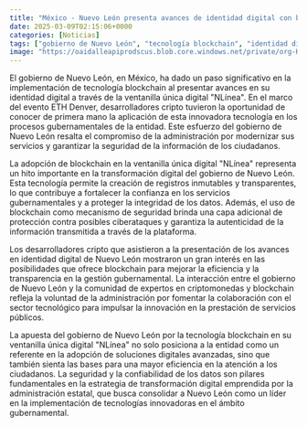 ```yaml
---
title: "México - Nuevo León presenta avances de identidad digital con blockchain en ETH Denver"
date: 2025-03-09T02:15:06+0000
categories: [Noticias]
tags: ["gobierno de Nuevo León", "tecnología blockchain", "identidad digital", "ventanilla única digital", "ETH Denver", "servicios gubernamentales", "seguridad de la información", "transformación digital", "registros inmutables", "transparencia", "eficiencia", "colaboración", "innovación", "prestación de"]
image: "https://oaidalleapiprodscus.blob.core.windows.net/private/org-HKmKxpuNw3Y88lm4EBrIPq0n/user-ZwiCXOggLL8ZNNKE2g7rXFmV/img-JVs6pYpIsRVm0573xjIxPuMY.png?st=2025-03-09T01%3A15%3A05Z&se=2025-03-09T03%3A15%3A05Z&sp=r&sv=2024-08-04&sr=b&rscd=inline&rsct=image/png&skoid=d505667d-d6c1-4a0a-bac7-5c84a87759f8&sktid=a48cca56-e6da-484e-a814-9c849652bcb3&skt=2025-03-08T22%3A02%3A28Z&ske=2025-03-09T22%3A02%3A28Z&sks=b&skv=2024-08-04&sig=Vxf889N0WxtgzQfvshA49GDzcrLk4PWHJTuQw/9Qr5k%3D"
---
```


El gobierno de Nuevo León, en México, ha dado un paso significativo en la implementación de tecnología blockchain al presentar avances en su identidad digital a través de la ventanilla única digital "NLínea". En el marco del evento ETH Denver, desarrolladores cripto tuvieron la oportunidad de conocer de primera mano la aplicación de esta innovadora tecnología en los procesos gubernamentales de la entidad. Este esfuerzo del gobierno de Nuevo León resalta el compromiso de la administración por modernizar sus servicios y garantizar la seguridad de la información de los ciudadanos.

La adopción de blockchain en la ventanilla única digital "NLínea" representa un hito importante en la transformación digital del gobierno de Nuevo León. Esta tecnología permite la creación de registros inmutables y transparentes, lo que contribuye a fortalecer la confianza en los servicios gubernamentales y a proteger la integridad de los datos. Además, el uso de blockchain como mecanismo de seguridad brinda una capa adicional de protección contra posibles ciberataques y garantiza la autenticidad de la información transmitida a través de la plataforma.

Los desarrolladores cripto que asistieron a la presentación de los avances en identidad digital de Nuevo León mostraron un gran interés en las posibilidades que ofrece blockchain para mejorar la eficiencia y la transparencia en la gestión gubernamental. La interacción entre el gobierno de Nuevo León y la comunidad de expertos en criptomonedas y blockchain refleja la voluntad de la administración por fomentar la colaboración con el sector tecnológico para impulsar la innovación en la prestación de servicios públicos.

La apuesta del gobierno de Nuevo León por la tecnología blockchain en su ventanilla única digital "NLínea" no solo posiciona a la entidad como un referente en la adopción de soluciones digitales avanzadas, sino que también sienta las bases para una mayor eficiencia en la atención a los ciudadanos. La seguridad y la confiabilidad de los datos son pilares fundamentales en la estrategia de transformación digital emprendida por la administración estatal, que busca consolidar a Nuevo León como un líder en la implementación de tecnologías innovadoras en el ámbito gubernamental.
    